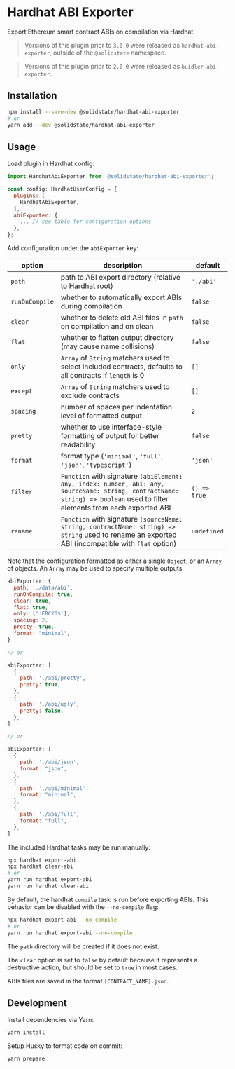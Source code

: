 # Hardhat ABI Exporter

Export Ethereum smart contract ABIs on compilation via Hardhat.

> Versions of this plugin prior to `3.0.0` were released as `hardhat-abi-exporter`, outside of the `@solidstate` namespace.

> Versions of this plugin prior to `2.0.0` were released as `buidler-abi-exporter`.

## Installation

```bash
npm install --save-dev @solidstate/hardhat-abi-exporter
# or
yarn add --dev @solidstate/hardhat-abi-exporter
```

## Usage

Load plugin in Hardhat config:

```javascript
import HardhatAbiExporter from '@solidstate/hardhat-abi-exporter';

const config: HardhatUserConfig = {
  plugins: [
    HardhatAbiExporter,
  ],
  abiExporter: {
    ... // see table for configuration options
  },
};
```

Add configuration under the `abiExporter` key:

| option         | description                                                                                                                                                                | default      |
| -------------- | -------------------------------------------------------------------------------------------------------------------------------------------------------------------------- | ------------ |
| `path`         | path to ABI export directory (relative to Hardhat root)                                                                                                                    | `'./abi'`    |
| `runOnCompile` | whether to automatically export ABIs during compilation                                                                                                                    | `false`      |
| `clear`        | whether to delete old ABI files in `path` on compilation and on clean                                                                                                      | `false`      |
| `flat`         | whether to flatten output directory (may cause name collisions)                                                                                                            | `false`      |
| `only`         | `Array` of `String` matchers used to select included contracts, defaults to all contracts if `length` is 0                                                                 | `[]`         |
| `except`       | `Array` of `String` matchers used to exclude contracts                                                                                                                     | `[]`         |
| `spacing`      | number of spaces per indentation level of formatted output                                                                                                                 | `2`          |
| `pretty`       | whether to use interface-style formatting of output for better readability                                                                                                 | `false`      |
| `format`       | format type (`'minimal'`, `'full'`, `'json'`, `'typescript'`)                                                                                                              | `'json'`     |
| `filter`       | `Function` with signature `(abiElement: any, index: number, abi: any, sourceName: string, contractName: string) => boolean` used to filter elements from each exported ABI | `() => true` |
| `rename`       | `Function` with signature `(sourceName: string, contractName: string) => string` used to rename an exported ABI (incompatible with `flat` option)                          | `undefined`  |

Note that the configuration formatted as either a single `Object`, or an `Array` of objects. An `Array` may be used to specify multiple outputs.

```javascript
abiExporter: {
  path: './data/abi',
  runOnCompile: true,
  clear: true,
  flat: true,
  only: [':ERC20$'],
  spacing: 2,
  pretty: true,
  format: "minimal",
}

// or

abiExporter: [
  {
    path: './abi/pretty',
    pretty: true,
  },
  {
    path: './abi/ugly',
    pretty: false,
  },
]

// or

abiExporter: [
  {
    path: './abi/json',
    format: "json",
  },
  {
    path: './abi/minimal',
    format: "minimal",
  },
  {
    path: './abi/full',
    format: "full",
  },
]
```

The included Hardhat tasks may be run manually:

```bash
npx hardhat export-abi
npx hardhat clear-abi
# or
yarn run hardhat export-abi
yarn run hardhat clear-abi
```

By default, the hardhat `compile` task is run before exporting ABIs. This behavior can be disabled with the `--no-compile` flag:

```bash
npx hardhat export-abi --no-compile
# or
yarn run hardhat export-abi --no-compile
```

The `path` directory will be created if it does not exist.

The `clear` option is set to `false` by default because it represents a destructive action, but should be set to `true` in most cases.

ABIs files are saved in the format `[CONTRACT_NAME].json`.

## Development

Install dependencies via Yarn:

```bash
yarn install
```

Setup Husky to format code on commit:

```bash
yarn prepare
```

